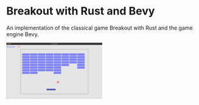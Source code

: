 # Breakout with Rust and Bevy

An implementation of the classical game Breakout with Rust and the game engine Bevy.

<img src="Rust_Breakout.png" width="50%" height="50%">
